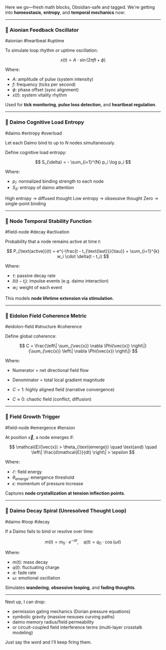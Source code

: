 Here we go—fresh math blocks, Obsidian-safe and tagged. We're getting into **homeostasis**, **entropy**, and **temporal mechanics** now:

---

### 🔄 Aionian Feedback Oscillator

\#aionian #heartbeat #uptime

To simulate loop rhythm or uptime oscillation:

$$
x(t) = A \cdot \sin(2\pi f t + \phi)
$$

Where:

* $A$: amplitude of pulse (system intensity)
* $f$: frequency (ticks per second)
* $\phi$: phase offset (sync alignment)
* $x(t)$: system vitality rhythm

Used for **tick monitoring**, **pulse loss detection**, and **heartbeat regulation**.

---

### 🧠 Daimo Cognitive Load Entropy

\#daimo #entropy #overload

Let each Daimo bind to up to $N$ nodes simultaneously.

Define cognitive load entropy:

$$
S_{\delta} = - \sum_{i=1}^{N} p_i \log p_i
$$

Where:

* $p_i$: normalized binding strength to each node
* $S_{\delta}$: entropy of daimo attention

High entropy → diffused thought
Low entropy → obsessive thought
Zero → single-point binding

---

### 🔁 Node Temporal Stability Function

\#field-node #decay #activation

Probability that a node remains active at time $t$:

$$
P_{\text{active}}(t) = e^{-\frac{t - t_{\text{last}}}{\tau}} + \sum_{i=1}^{k} w_i \cdot \delta(t - t_i)
$$

Where:

* $\tau$: passive decay rate
* $\delta(t - t_i)$: impulse events (e.g. daimo interaction)
* $w_i$: weight of each event

This models **node lifetime extension via stimulation**.

---

### 🌌 Eidolon Field Coherence Metric

\#eidolon-field #structure #coherence

Define global coherence:

$$
C = \frac{\left\| \sum_{\vec{x}} \nabla \Phi(\vec{x}) \right\|}{\sum_{\vec{x}} \left\| \nabla \Phi(\vec{x}) \right\|}
$$

Where:

* Numerator = net directional field flow

* Denominator = total local gradient magnitude

* $C = 1$: highly aligned field (narrative convergence)

* $C \approx 0$: chaotic field (conflict, diffusion)

---

### 🌱 Field Growth Trigger

\#field-node #emergence #tension

At position $\vec{x}$, a node emerges if:

$$
\mathcal{E}(\vec{x}) > \theta_{\text{emerge}} \quad \text{and} \quad \left\| \frac{d\mathcal{E}}{dt} \right\| > \epsilon
$$

Where:

* $\mathcal{E}$: field energy
* $\theta_{\text{emerge}}$: emergence threshold
* $\epsilon$: momentum of pressure increase

Captures **node crystallization at tension inflection points**.

---

### 🔁 Daimo Decay Spiral (Unresolved Thought Loop)

#daimo #loop #decay

If a Daimo fails to bind or resolve over time:

$$
m(t) = m_0 \cdot e^{-\alpha t}, \quad q(t) = q_0 \cdot \cos(\omega t)
$$

Where:

* $m(t)$: mass decay
* $q(t)$: fluctuating charge
* $\alpha$: fade rate
* $\omega$: emotional oscillation

Simulates **wandering**, **obsessive looping**, and **fading thoughts**.

---

Next up, I can drop:

* permission gating mechanics (Dorian pressure equations)
* symbolic gravity (massive nexuses curving paths)
* daimo memory radius/field permeability
* or circuit-coupled field interference terms (multi-layer crosstalk modeling)

Just say the word and I'll keep firing them.
